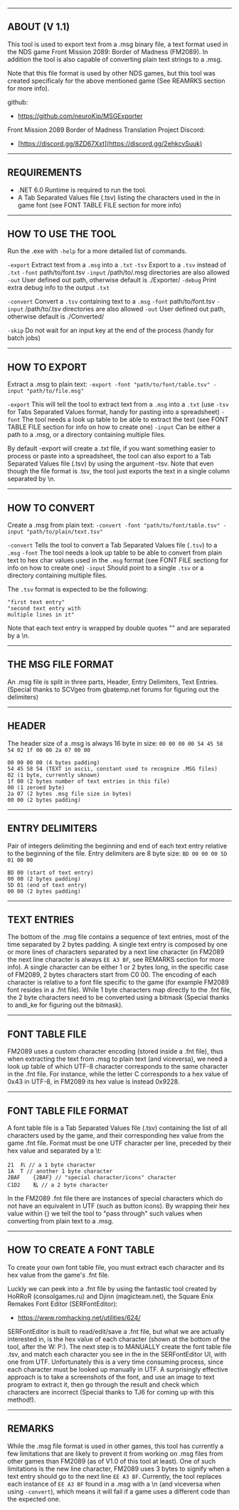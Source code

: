 -----------------------------------------------------------------------
ABOUT (V 1.1)
-----------------------------------------------------------------------
This tool is used to export text from a .msg binary file, a text format used in the NDS game Front Mission 2089: Border of Madness (FM2089).
In addition the tool is also capable of converting plain text strings to a .msg.

Note that this file format is used by other NDS games, but this tool was created specificaly for the above mentioned game (See REAMRKS section for more info).

github:
-  https://github.com/neuroKip/MSGExporter

Front Mission 2089 Border of Madness Translation Project Discord:
-  [https://discord.gg/8ZD67Xxt](https://discord.gg/2ehkcvSuuk)

-----------------------------------------------------------------------
REQUIREMENTS
-----------------------------------------------------------------------
* .NET 6.0 Runtime is required to run the tool.
* A Tab Separated Values file (.tsv) listing the characters used in the in game font (see FONT TABLE FILE section for more info)


-----------------------------------------------------------------------
HOW TO USE THE TOOL
-----------------------------------------------------------------------
Run the .exe with `-help` for a more detailed list of commands.

 `-export` Extract text from a `.msg` into a `.txt`
   `-tsv`   Export to a `.tsv` instead of `.txt`
   `-font`  path/to/font.tsv
   `-input` /path/to/.msg directories are also allowed
   `-out`   User defined out path, otherwise default is ./Exporter/
   `-debug` Print extra debug info to the output `.txt`

`-convert` Convert a `.tsv` containing text to a `.msg`
  `-font`  path/to/font.tsv
  `-input` /path/to/.tsv directories are also allowed
  `-out`   User defined out path, otherwise default is ./Converted/
  
`-skip` Do not wait for an input key at the end of the process (handy for batch jobs)

---------------------------
HOW TO EXPORT
---------------------------
Extract a .msg to plain text:
`-export -font "path/to/font/table.tsv" -input "path/to/file.msg"`

`-export` This will tell the tool to extract text from a `.msg` into a `.txt` (use `-tsv` for Tabs Separated Values format, handy for pasting into a spreadsheet)
`-font` The tool needs a look up table to be able to extract the text (see FONT TABLE FILE section for info on how to create one)
`-input` Can be either a path to a .msg, or a directory containing multiple files.

By default -export will create a .txt file, if you want something easier to process or paste into a spreadsheet, the tool can also export to a Tab Separated Values file (.tsv) by using the argument -tsv.
Note that even though the file format is .tsv, the tool just exports the text in a single column separated by \n.

---------------------------
HOW TO CONVERT
---------------------------
Create a .msg from plain text:
`-convert -font "path/to/font/table.tsv" -input "path/to/plain/text.tsv"`

`-convert` Tells the tool to convert a Tab Separated Values file (`.tsv`) to a `.msg`
`-font` The tool needs a look up table to be able to convert from plain text to hex char values used in the `.msg` format (see FONT FILE sectiong for info on how to create one)
`-input` Should point to a single `.tsv` or a directory containing multiple files.

The `.tsv` format is expected to be the following:
```
"first text entry"
"second text entry with
multiple lines in it"
```
Note that each text entry is wrapped by double quotes "" and are separated by a \n.


-----------------------------------------------------------------------
THE MSG FILE FORMAT
-----------------------------------------------------------------------

An .msg file is split in three parts, Header, Entry Delimiters, Text Entries.
(Special thanks to SCVgeo from gbatemp.net forums for figuring out the delimiters)

---------------------------
HEADER
---------------------------
The header size of a .msg is always 16 byte in size:
`00 00 00 00 54 45 58 54 02 1f 00 00 2a 07 00 00`

```
00 00 00 00 (4 bytes padding)
54 45 58 54 (TEXT in ascii, constant used to recognize .MSG files)
02 (1 byte, currently uknown)
1f 00 (2 bytes number of text entries in this file)
00 (1 zeroed byte)
2a 07 (2 bytes .msg file size in bytes)
00 00 (2 bytes padding)
```
---------------------------
ENTRY DELIMITERS
---------------------------
Pair of integers delimiting the beginning and end of each text entry relative to the beginning of the file.
Entry delimiters are 8 byte size:
`BD 00 00 00 5D 01 00 00`

```
BD 00 (start of text entry)
00 00 (2 bytes padding)
5D 01 (end of text entry)
00 00 (2 bytes padding)
```
---------------------------
TEXT ENTRIES
---------------------------
The bottom of the .msg file contains a sequence of text entries, most of the time separated by 2 bytes padding. 
A single text entry is composed by one or more lines of characters separated by a next line character (in FM2089 the next line character is always `EE A3 BF`, see REMARKS section for more info). 
A single character can be either 1 or 2 bytes long, in the specific case of FM2089, 2 bytes characters start from C0 00.
The encoding of each character is relative to a font file specific to the game (for example FM2089 font resides in a .fnt file).
While 1 byte characters map directly to the .fnt file, the 2 byte characters need to be converted using a bitmask (Special thanks to andi_ke for figuring out the bitmask).


-----------------------------------------------------------------------
FONT TABLE FILE
-----------------------------------------------------------------------

FM2089 uses a custom character encoding (stored inside a .fnt file), thus when extracting the text from .msg to plain text (and viceversa), we need a look up table of which UTF-8 character corresponds to the same character in the .fnt file.
For instance, while the letter C corresponds to a hex value of 0x43 in UTF-8, in FM2089 its hex value is instead 0x9228.

---------------------------
FONT TABLE FILE FORMAT
---------------------------
A font table file is a Tab Separated Values file (.tsv) containing the list of all characters used by the game, and their corresponding hex value from the game .fnt file.
Format must be one UTF character per line, preceded by their hex value and separated by a \t:
```
21	れ // a 1 byte character
1A	T // another 1 byte character
2BAF	{2BAF} // "special character/icons" character
C1D2	私 // a 2 byte character
```
In the FM2089 .fnt file there are instances of special characters which do not have an equivalent in UTF (such as button icons).
By wrapping their hex value within {} we tell the tool to "pass through" such values when converting from plain text to a .msg.

---------------------------
HOW TO CREATE A FONT TABLE
---------------------------
To create your own font table file, you must extract each character and its hex value from the game's .fnt file.

Luckly we can peek into a .fnt file by using the fantastic tool created by HoRRoR (consolgames.ru) and Djinn (magicteam.net), the Square Enix Remakes Font Editor (SERFontEditor):

- https://www.romhacking.net/utilities/624/

SERFontEditor is built to read/edit/save a .fnt file, but what we are actually interested in, is the hex value of each character (shown at the bottom of the tool, after the W: P:).
The next step is to MANUALLY create the font table file .tsv, and match each character you see in the in the SERFontEditor UI, with one from UTF.
Unfortunately this is a very time consuming process, since each character must be looked up manually in UTF.
A surprisingly effective approach is to take a screenshots of the font, and use an image to text program to extract it, then go through the result and check which characters are incorrect (Special thanks to TJ6 for coming up with this method!).


-----------------------------------------------------------------------
REMARKS
-----------------------------------------------------------------------
While the .msg file format is used in other games, this tool has currently a few limitations that are likely to prevent it from working on .msg files from other games than FM2089 (as of V1.0 of this tool at least).
One of such limitations is the new line character, FM2089 uses 3 bytes to signify when a text entry should go to the next line `EE A3 BF`.
Currently, the tool replaces each instance of `EE A3 BF` found in a .msg with a \n (and viceversa when using `-convert`), which means it will fail if a game uses a different code than the expected one.
